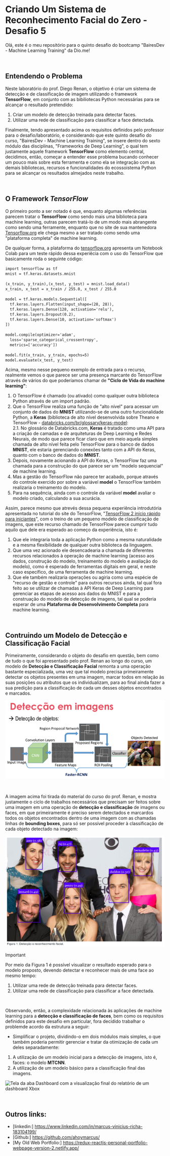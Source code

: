 # Criando Um Sistema de Reconhecimento Facial do Zero - Desafio 5
 
Olá, este é o meu repositório para o quinto desafio do bootcamp "BairesDev - Machine Learning Training" da Dio.me! 

<br>

## Entendendo o Problema

Neste laboratório do prof. Diego Renan, o objetivo é criar um sistema de detecção e de classificação de imagem utilizando o framework **TensorFlow**, em conjunto com as bibiliotecas Python necessárias para se alcançar o resultado pretendido:

1. Criar um modelo de detecção treinada para detectar faces.
2. Utilizar uma rede de classificação para classificar a face detectada.


Finalmente, tendo apresentado acima os requisitos definidos pelo professor para o desafio/laboratório, e considerando que este quinto desafio do curso, "BairesDev - Machine Learning Training", se insere dentro do sexto módulo das disciplinas, "Frameworks de Deep Learning", o qual tem justamente aquele framework **TensorFlow** como elemento central, decidimos, então, começar a entender esse problema bucando conhecer um pouco mais sobre esta ferramenta e como ela se integração com as demais bibliotecas, recursos e funcionalidades do ecossoistema Python para se alcançar os resultados almejados neste trabalho.


<br>

## O Framework _TensorFlow_

O primeiro ponto a ser notado é que, enquanto algumas referências parecem tratar o **TensorFlow** como sendo mais uma biblioteca para machine learning, outras parecem tratá-lo de um modo mais abrangente como sendo uma ferramente, enquanto que no site de sua mantenedora [Tensorflow.org](https://www.tensorflow.org/?hl=pt-br) ele chega mesmo a ser tratado como sendo uma "plataforma completa" de machine learning.


De qualquer forma, a plataforma do [tensorflow.org](www.tensorflow.org) apresenta um Notebook Colab para um teste rápido dessa experiêcia com o uso do TensorFlow que basicamente roda o seguinte código:

```
import tensorflow as tf
mnist = tf.keras.datasets.mnist

(x_train, y_train),(x_test, y_test) = mnist.load_data()
x_train, x_test = x_train / 255.0, x_test / 255.0

model = tf.keras.models.Sequential([
  tf.keras.layers.Flatten(input_shape=(28, 28)),
  tf.keras.layers.Dense(128, activation='relu'),
  tf.keras.layers.Dropout(0.2),
  tf.keras.layers.Dense(10, activation='softmax')
])

model.compile(optimizer='adam',
  loss='sparse_categorical_crossentropy',
  metrics=['accuracy'])

model.fit(x_train, y_train, epochs=5)
model.evaluate(x_test, y_test)
``` 


Acima, mesmo nesse pequeno exemplo de entrada para o recurso, realmente vemos o que parece ser uma presença marcante do TensorFlow através de vários do que poderíamos chamar de **"Ciclo de Vida do machine learning"**:

1. O TensorFlow é chamado (ou ativado) como qualquer outra biblioteca Python através de um import padrão.
2. Que o TensorFlow realiza uma função de "alto nível" para acessar um conjunto de dados do **MNIST** utilizando-se de uma outro funcionalidade Python, a **Keras** (biblioteca de alto nível desenvolvida sobre Theano e TensorFlow - [databricks.com/br/glossary/keras-model](www.databricks.com/br/glossary/keras-model):   
    2.1. No glossário de Databricks.com, **Keras** é tratado como uma API para a criação de camadas e de arquiteturas de Deep Learning e Redes Neurais, de modo que parece ficar claro que em meio aquela simples chamada de alto nível feita pelo TensorFlow para o banco de dados **MNIST**, ele estaria gerenciando conexões tanto com a API do Keras, quanto com o banco de dados do **MNIST**.
3. Depois, novamente acionando a API do Keras, o TensorFlow faz uma chamada para a construção do que parece ser um "modelo sequencial" de machine learning.
4. Mas a gestão do TensorFlow não parece ter acabado, porque através do controle exercido por sobre a variável **model** o TensorFlow também realizaria o treinamento do modelo.
5. Para na sequência, ainda com o controle da variável **model** avaliar o modelo criado, calculando a sua acurácia.


Assim, parece mesmo que atrevés dessa pequena experiência introdutória apresentada no tutorial do site do TensorFlow, "[TensorFlow 2 início rápido para iniciantes](https://www.tensorflow.org/tutorials/quickstart/beginner?hl=pt-br)", com o treino de um pequeno modelo de classificação de imagens, que este recurso chamado de TensorFlow parece cumprir tudo aquilo que dele era esperado ao começo da experiência, isto é:

1. Que ele integraria toda a aplicação Python como a mesma naturalidade e a mesma flexibilidade de qualquer outra biblioteca da linguagem.
2. Que uma vez acionado ele desencadearia a chamada de diferentes recursos relacionados à operação de machine learning (acesso aos dados, construção do modelo, treinamento do modelo e avaliação do modelo), como é esperado de ferramentas digitais em geral, e neste caso específico, de uma ferramenta de machine learning.
3. Que ele também realizaria operações ou agiria como uma espécie de "recurso de gestão e controle" para outros recursos ainda, tal qual fora feito ao se utilizar de chamadas à API Keras de Deep Learning para gerenciar as etapas de acesso aos dados do MNIST e para a construação do modelo de detecção de imagens, tal qual se poderia esperar de uma **Plataforma de Desenvolvimento Completa** para machine learning.


<br>

## Contruindo um Modelo de Detecção e Classificação Facial

Primeiramente, considerando o objeto do desafio em questão, bem como de tudo o que foi apresentado pelo prof. Renan ao longo do curso, um modelo de **Detecção e Classificação Facial** remonta a uma operação bastante especializada, uma vez que tal modelo precisa primeiramente detectar os objetos presentes em uma imagem, marcar todos em relação às suas posições ou atributos que os individualizam, para ao final ainda fazer a sua predição para a classificação de cada um desses objetos encontrados e marcados.

![imagem de uma rede-de-detecção-de-imagens](./public/rede-de-detecção-de-imagens.png)


<br>

A imagem acima foi tirada do material do curso do prof. Renan, e mostra justamente o ciclo de trabalhos necessários que precisam ser feitos sobre uma imagem em uma operação de **detecção e classificação** de imagens ou faces, em que primeiramente é preciso serem detectados e marcardos todos os objetos encontrados dentro de uma imagem com as chamadas linhas de **bounding boxes**, para só ser possível proceder à classificação de cada objeto detectado na imagem:

![Imagem para o desafio-5 de reconhecimento-faces big-bang-theory](./public/desafio-5-reconhecimento-faces-big-bang-theory.png)


> [!IMPORTANT]
> Por meio da Figura 1 é possível visualizar o resultado esperado para o modelo proposto, devendo detectar e reconhecer mais de uma face ao mesmo tempo:     
> 1. Utilizar uma rede de detecção treinada para detectar faces.   
> 2. Utilizar uma rede de classificação para classificar a face detectada.   


<br>

Observando, então, a complexidade relacionada às aplicações de machine learning para a **detecção e classificação de faces**, bem como os requisitos definidos para este desafio em particular, fora decidido trabalhar o problemde acordo da estrutura a seguir:

- Simplificar o projeto, dividindo-o em dois módulos mais simples, o que também poderia permitir gerenciar e tratar da otimização de cada um deles separadamente:

1. A utilização de um modelo inicial para a detecção de imagens, isto é, faces: o modelo **MTCNN**.
2. A utilização de um modelo básico para a classificação final das imagens. 







![Tela da aba Dashboard com a visualização final do relatório de um dashboard Xbox](/public/desafio-3_aba-Dashboard-do-dashboard-Xbox_excel.png)



<br>

## Outros links:

 - [linkedin:] https://www.linkedin.com/in/marcus-vinicius-richa-183104199/
 - [Github:] https://github.com/ahoymarcus/
 - [My Old Web Portfolio:] https://redux-reactjs-personal-portfolio-webpage-version-2.netlify.app/


